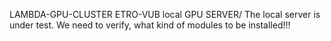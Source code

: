 LAMBDA-GPU-CLUSTER
ETRO-VUB local GPU SERVER/
The local server is under test. We need to verify, what kind of modules to be installed!!!



